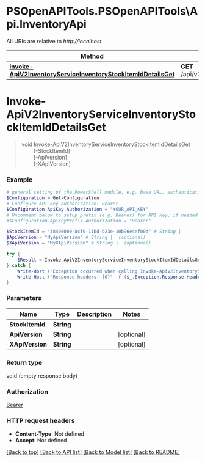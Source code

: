 # PSOpenAPITools.PSOpenAPITools\Api.InventoryApi

All URIs are relative to *http://localhost*

Method | HTTP request | Description
------------- | ------------- | -------------
[**Invoke-ApiV2InventoryServiceInventoryStockItemIdDetailsGet**](InventoryApi.md#Invoke-ApiV2InventoryServiceInventoryStockItemIdDetailsGet) | **GET** /api/v2/InventoryService/Inventory/{stockItemId}/Details | 


<a id="Invoke-ApiV2InventoryServiceInventoryStockItemIdDetailsGet"></a>
# **Invoke-ApiV2InventoryServiceInventoryStockItemIdDetailsGet**
> void Invoke-ApiV2InventoryServiceInventoryStockItemIdDetailsGet<br>
> &nbsp;&nbsp;&nbsp;&nbsp;&nbsp;&nbsp;&nbsp;&nbsp;[-StockItemId] <String><br>
> &nbsp;&nbsp;&nbsp;&nbsp;&nbsp;&nbsp;&nbsp;&nbsp;[-ApiVersion] <String><br>
> &nbsp;&nbsp;&nbsp;&nbsp;&nbsp;&nbsp;&nbsp;&nbsp;[-XApiVersion] <String><br>



### Example
```powershell
# general setting of the PowerShell module, e.g. base URL, authentication, etc
$Configuration = Get-Configuration
# Configure API key authorization: Bearer
$Configuration.ApiKey.Authorization = "YOUR_API_KEY"
# Uncomment below to setup prefix (e.g. Bearer) for API key, if needed
#$Configuration.ApiKeyPrefix.Authorization = "Bearer"

$StockItemId = "38400000-8cf0-11bd-b23e-10b96e4ef00d" # String | 
$ApiVersion = "MyApiVersion" # String |  (optional)
$XApiVersion = "MyXApiVersion" # String |  (optional)

try {
    $Result = Invoke-ApiV2InventoryServiceInventoryStockItemIdDetailsGet -StockItemId $StockItemId -ApiVersion $ApiVersion -XApiVersion $XApiVersion
} catch {
    Write-Host ("Exception occurred when calling Invoke-ApiV2InventoryServiceInventoryStockItemIdDetailsGet: {0}" -f ($_.ErrorDetails | ConvertFrom-Json))
    Write-Host ("Response headers: {0}" -f ($_.Exception.Response.Headers | ConvertTo-Json))
}
```

### Parameters

Name | Type | Description  | Notes
------------- | ------------- | ------------- | -------------
 **StockItemId** | **String**|  | 
 **ApiVersion** | **String**|  | [optional] 
 **XApiVersion** | **String**|  | [optional] 

### Return type

void (empty response body)

### Authorization

[Bearer](../README.md#Bearer)

### HTTP request headers

 - **Content-Type**: Not defined
 - **Accept**: Not defined

[[Back to top]](#) [[Back to API list]](../README.md#documentation-for-api-endpoints) [[Back to Model list]](../README.md#documentation-for-models) [[Back to README]](../README.md)

